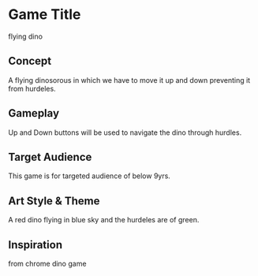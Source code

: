 # Game Title
flying dino

## Concept
A flying dinosorous in which we have to move it up and down preventing it from hurdeles.

## Gameplay
Up and Down buttons will be used to navigate the dino through hurdles.


## Target Audience
This game is for targeted audience of below 9yrs.

## Art Style & Theme
A red dino flying in blue sky and the hurdeles are of green.

## Inspiration
from chrome dino game

